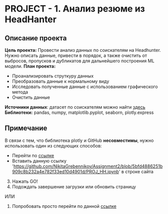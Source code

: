 # PROJECT - 1. Анализ резюме из HeadHanter
## Описание проекта
**Цель проекта:** Провести анализ данных по соискателям на Headhunter. Нужно описать данные, привести в порядок, а также очистить от выбросов, пропусков и дубликатов для дальнейшего построения ML модели.
**План проекта:**
- Проанализировать струткуру данных
- Преобразовать данные к нормальному виду
- Исследовать полученные данные с использованием графического метода
- Очистить данные

**Источники данных**: датасет по соискателям можно найти [здесь](https://drive.google.com/file/d/1Kb78mAWYKcYlellTGhIjPI-bCcKbGuTn/view)
**Библиотеки:** pandas, numpy, matplotlib.pyplot, seaborn, plotly.express
## Примечание
В связи с тем, что библиотека plotly и GitHub **несовместимы**, нужно использовать один из следующих способов:
- Перейти по [ссылке](https://nbviewer.org)
- Вставить данную ссылку 'https://github.com/NikitaGrebennikov/Assignment2/blob/5bfd4886251b909c8b232a4e782f33ed10d4901d/PROJ_HH.ipynb' в строке сайта
3. Нажать GO!
4. Подождать завершение загрузки или обновить страницу

ИЛИ
1. Попробовать просто перейти по данной [ссылке](https://nbviewer.org/github/NikitaGrebennikov/Assignment2/blob/28a83b7dd7a3e744179ce8a4567d55abb54ae882/PROJ_HH.ipynb)



